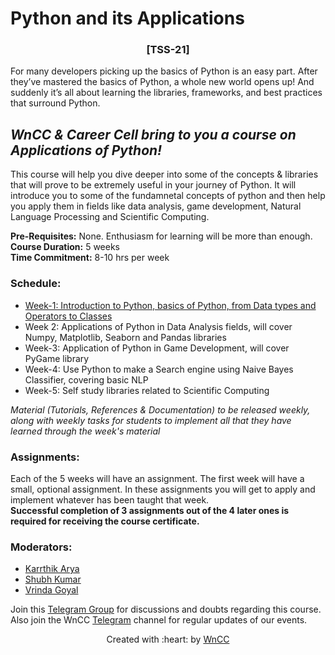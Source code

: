 # Python and its Applications
<h3 align = 'center'> [TSS-21] </h3>  

For many developers picking up the basics of Python is an easy part. After they’ve mastered the basics of Python, a whole new world opens up! And suddenly it’s all about learning the libraries, frameworks, and best practices that surround Python. 

## ***WnCC & Career Cell bring to you a course on Applications of Python!***  
This course will help you dive deeper into some of the concepts & libraries that will prove to be extremely useful in your journey of  Python. It will introduce you to some of the fundamnetal concepts of python and then help you apply them in fields like data analysis, game development, Natural Language Processing and Scientific Computing.

**Pre-Requisites:** None. Enthusiasm for learning will be more than enough.  
**Course Duration:**  5 weeks  
**Time Commitment:** 8-10 hrs per week
### Schedule: 
- [Week-1: Introduction to Python, basics of Python, from Data types and Operators to Classes](https://github.com/Karrthik-Arya/TSS-2021/tree/main/Python%20%26%20its%20Applications/Week-1)                                                                    
- Week 2: Applications of Python in Data Analysis fields, will cover Numpy, Matplotlib, Seaborn and Pandas libraries                                    
- Week-3: Application of Python in Game Development, will cover PyGame library                                                            
- Week-4: Use Python to make a Search engine using Naive Bayes Classifier, covering basic NLP                                                          
- Week-5: Self study libraries related to Scientific Computing

_Material (Tutorials, References & Documentation) to be released weekly, along with weekly tasks for students to implement all that they have learned through the week's material_

### Assignments:  
Each of the 5 weeks will have an assignment. The first week will have a small, optional assignment. In these assignments you will get to apply and implement whatever has been taught that week.   
**Successful completion of 3 assignments out of the 4 later ones is required for receiving the course certificate.**

### Moderators:
- [Karrthik Arya](https://www.facebook.com/karrthik.arya/)
- [Shubh Kumar](https://www.facebook.com/profile.php?id=100057361624828)
- [Vrinda Goyal](https://www.facebook.com/vrinda.goel.7967/)

Join this [Telegram Group](https://t.me/joinchat/Mxgy4ev1NcxmMTQ1) for discussions and doubts regarding this course.  
Also join the WnCC [Telegram](https://t.me/joinchat/WHfOTR41RrD9DLL6) channel for regular updates of our events.

<p align="center">Created with :heart: by <a href="https://www.wncc-iitb.org/">WnCC</a></p>
